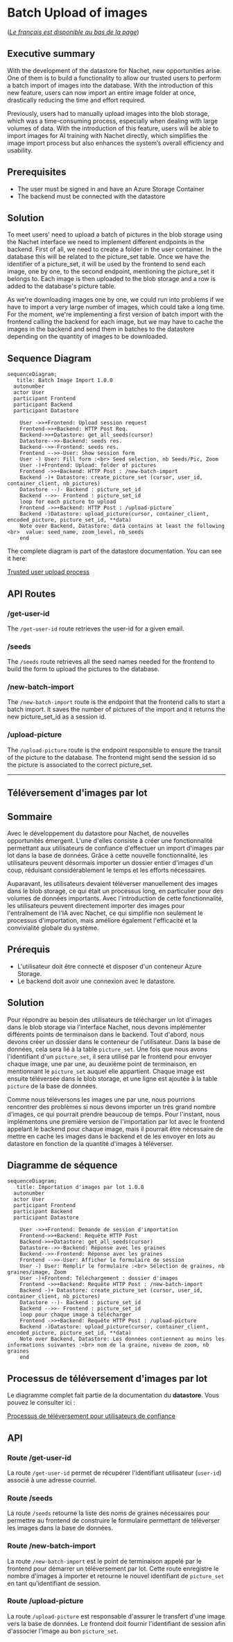 # Batch Upload of images

([*Le français est disponible au bas de la
page*](#téléversement-dimages-par-lot))

## Executive summary

With the development of the datastore for Nachet, new opportunities arise. One
of them is to build a functionality to allow our trusted users to perform a
batch import of images into the database. With the introduction of this new
feature, users can now import an entire image folder at once, drastically
reducing the time and effort required.

Previously, users had to manually upload images into the blob storage, which was
a time-consuming process, especially when dealing with large volumes of data.
With the introduction of this feature, users will be able to import images for
AI training with Nachet directly, which simplifies the image import process but
also enhances the system’s overall efficiency and usability.

## Prerequisites

- The user must be signed in and have an Azure Storage Container
- The backend must be connected with the datastore

## Solution

To meet users' need to upload a batch of pictures in the blob storage using the
Nachet interface we need to implement different endpoints in the backend. First
of all, we need to create a folder in the user container. In the database this
will be related to the picture_set table. Once we have the identifier of a
picture_set, it will be used by the frontend to send each image, one by one, to
the second endpoint, mentioning the picture_set it belongs to. Each image is
then uploaded to the blob storage and a row is added to the database's picture
table.

As we're downloading images one by one, we could run into problems if we have to
import a very large number of images, which could take a long time. For the
moment, we're implementing a first version of batch import with the frontend
calling the backend for each image, but we may have to cache the images in the
backend and send them in batches to the datastore depending on the quantity of
images to be downloaded.

## Sequence Diagram

```mermaid
sequenceDiagram;
   title: Batch Image Import 1.0.0
  autonumber
  actor User
  participant Frontend
  participant Backend
  participant Datastore

    User ->>+Frontend: Upload session request
    Frontend->>+Backend: HTTP Post Req.
    Backend->>+Datastore: get_all_seeds(cursor)
    Datastore-->>-Backend: seeds res.
    Backend-->>-Frontend: seeds res.
    Frontend -->>-User: Show session form
    User -) User: Fill form :<br> Seed selection, nb Seeds/Pic, Zoom
    User -)+Frontend: Upload: folder of pictures
    Frontend ->>+Backend: HTTP Post : /new-batch-import
    Backend -)+ Datastore: create_picture_set (cursor, user_id, container_client, nb_pictures)
    Datastore --)- Backend : picture_set_id
    Backend -->>- Frontend : picture_set_id
    loop for each picture to upload
    Frontend ->>+Backend: HTTP Post : /upload-picture`
    Backend -)Datastore: upload_picture(cursor, container_client, encoded_picture, picture_set_id, **data)
    Note over Backend, Datastore: data contains at least the following <br>  value: seed_name, zoom_level, nb_seeds
    end
```

The complete diagram is part of the datastore documentation. You can see it
here:

[Trusted user upload
process](https://github.com/ai-cfia/nachet-datastore/blob/issue13-create-process-to-upload-metadata-for-trusted-users/doc/trusted-user-upload.md)

## API Routes

### /get-user-id

The `/get-user-id` route retrieves the user-id for a given email.

### /seeds

The `/seeds` route retrieves all the seed names needed for the frontend to build
the form to upload the pictures to the database.

### /new-batch-import

The `/new-batch-import` route is the endpoint that the frontend calls to start a
batch import. It saves the number of pictures of the import and it returns the
new picture_set_id as a session id.

### /upload-picture

The `/upload-picture` route is the endpoint responsible to ensure the transit of
the picture to the database. The frontend might send the session id so the
picture is associated to the correct picture_set.

---

## Téléversement d'images par lot

## Sommaire

Avec le développement du datastore pour Nachet, de nouvelles opportunités
émergent. L'une d'elles consiste à créer une fonctionnalité permettant aux
utilisateurs de confiance d'effectuer un import d'images par lot dans la base de
données. Grâce à cette nouvelle fonctionnalité, les utilisateurs peuvent
désormais importer un dossier entier d'images d'un coup, réduisant
considérablement le temps et les efforts nécessaires.

Auparavant, les utilisateurs devaient téléverser manuellement des images dans le
blob storage, ce qui était un processus long, en particulier pour des volumes de
données importants. Avec l'introduction de cette fonctionnalité, les
utilisateurs peuvent directement importer des images pour l'entraînement de l'IA
avec Nachet, ce qui simplifie non seulement le processus d'importation, mais
améliore également l'efficacité et la convivialité globale du système.

## Prérequis

- L'utilisateur doit être connecté et disposer d'un conteneur Azure Storage.
- Le backend doit avoir une connexion avec le datastore.

## Solution

Pour répondre au besoin des utilisateurs de télécharger un lot d'images dans le
blob storage via l'interface Nachet, nous devons implémenter différents points
de terminaison dans le backend. Tout d'abord, nous devons créer un dossier dans
le conteneur de l'utilisateur. Dans la base de données, cela sera lié à la table
`picture_set`. Une fois que nous avons l'identifiant d'un `picture_set`, il sera
utilisé par le frontend pour envoyer chaque image, une par une, au deuxième
point de terminaison, en mentionnant le `picture_set` auquel elle appartient.
Chaque image est ensuite téléversée dans le blob storage, et une ligne est
ajoutée à la table `picture` de la base de données.

Comme nous téléversons les images une par une, nous pourrions rencontrer des
problèmes si nous devons importer un très grand nombre d'images, ce qui pourrait
prendre beaucoup de temps. Pour l'instant, nous implémentons une première
version de l'importation par lot avec le frontend appelant le backend pour
chaque image, mais il pourrait être nécessaire de mettre en cache les images
dans le backend et de les envoyer en lots au datastore en fonction de la
quantité d'images à téléverser.

## Diagramme de séquence

```mermaid
sequenceDiagram;
   title: Importation d'images par lot 1.0.0
  autonumber
  actor User
  participant Frontend
  participant Backend
  participant Datastore

    User ->>+Frontend: Demande de session d'importation
    Frontend->>+Backend: Requête HTTP Post
    Backend->>+Datastore: get_all_seeds(cursor)
    Datastore-->>-Backend: Réponse avec les graines
    Backend-->>-Frontend: Réponse avec les graines
    Frontend -->>-User: Afficher le formulaire de session
    User -) User: Remplir le formulaire :<br> Sélection de graines, nb graines/image, Zoom
    User -)+Frontend: Téléchargement : dossier d'images
    Frontend ->>+Backend: Requête HTTP Post : /new-batch-import
    Backend -)+ Datastore: create_picture_set (cursor, user_id, container_client, nb_pictures)
    Datastore --)- Backend : picture_set_id
    Backend -->>- Frontend : picture_set_id
    loop pour chaque image à télécharger
    Frontend ->>+Backend: Requête HTTP Post : /upload-picture
    Backend -)Datastore: upload_picture(cursor, container_client, encoded_picture, picture_set_id, **data)
    Note over Backend, Datastore: Les données contiennent au moins les informations suivantes :<br> nom de la graine, niveau de zoom, nb graines
    end
```

## Processus de téléversement d'images par lot

Le diagramme complet fait partie de la documentation du **datastore**. Vous
pouvez le consulter ici :

[Processus de téléversement pour utilisateurs de
confiance](https://github.com/ai-cfia/nachet-datastore/blob/issue13-create-process-to-upload-metadata-for-trusted-users/doc/trusted-user-upload.md)

## API

### Route /get-user-id

La route `/get-user-id` permet de récupérer l'identifiant utilisateur
(`user-id`) associé à une adresse courriel.

### Route /seeds

La route `/seeds` retourne la liste des noms de graines nécessaires pour
permettre au frontend de construire le formulaire permettant de téléverser les
images dans la base de données.

### Route /new-batch-import

La route `/new-batch-import` est le point de terminaison appelé par le frontend
pour démarrer un téléversement par lot. Cette route enregistre le nombre
d'images à importer et retourne le nouvel identifiant de `picture_set` en tant
qu'identifiant de session.

### Route /upload-picture

La route `/upload-picture` est responsable d'assurer le transfert d'une image
vers la base de données. Le frontend doit fournir l'identifiant de session afin
d'associer l'image au bon `picture_set`.

